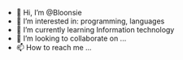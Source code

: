 - 👋 Hi, I’m @Bloonsie
- 👀 I’m interested in: programming, languages
- 🌱 I’m currently learning Information technology
- 💞️ I’m looking to collaborate on ...
- 📫 How to reach me ...

<!---
Bloonsie/Bloonsie is a ✨ special ✨ repository because its `README.md` (this file) appears on your GitHub profile.
You can click the Preview link to take a look at your changes.
--->
